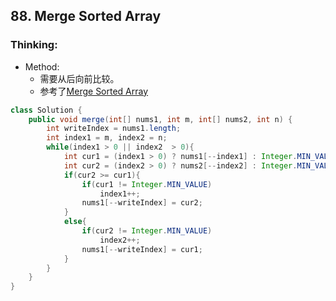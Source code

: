 ## 88. Merge Sorted Array
### Thinking:
* Method:
	* 需要从后向前比较。
	* 参考了[Merge Sorted Array](https://github.com/ShawnNew/myLeetcodeAnswer/blob/master/docs/Merge_Sorted_Array.md)

```Java
class Solution {
    public void merge(int[] nums1, int m, int[] nums2, int n) {
        int writeIndex = nums1.length;
        int index1 = m, index2 = n;
        while(index1 > 0 || index2  > 0){
            int cur1 = (index1 > 0) ? nums1[--index1] : Integer.MIN_VALUE;
            int cur2 = (index2 > 0) ? nums2[--index2] : Integer.MIN_VALUE;
            if(cur2 >= cur1){
                if(cur1 != Integer.MIN_VALUE)
                    index1++;
                nums1[--writeIndex] = cur2;
            }
            else{
                if(cur2 != Integer.MIN_VALUE)
                    index2++;
                nums1[--writeIndex] = cur1;
            }
        }
    }
}
```